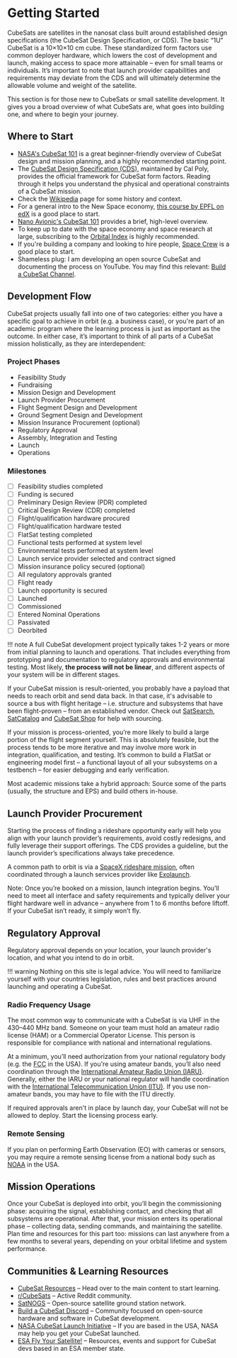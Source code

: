 # Getting Started

CubeSats are satellites in the nanosat class built around established design specifications (the CubeSat Design Specification, or CDS). The basic “1U” CubeSat is a 10×10×10 cm cube. These standardized form factors use common deployer hardware, which lowers the cost of development and launch, making access to space more attainable – even for small teams or individuals. It’s important to note that launch provider capabilities and requirements may deviate from the CDS and will ultimately determine the allowable volume and weight of the satellite.

This section is for those new to CubeSats or small satellite development. It gives you a broad overview of what CubeSats are, what goes into building one, and where to begin your journey.

## Where to Start

- [NASA's CubeSat 101](https://www.nasa.gov/sites/default/files/atoms/files/cubesat_101_508.pdf) is a great beginner-friendly overview of CubeSat design and mission planning, and a highly recommended starting point.
- The [CubeSat Design Specification (CDS)](https://www.cubesat.org/cubesatinfo), maintained by Cal Poly, provides the official framework for CubeSat form factors. Reading through it helps you understand the physical and operational constraints of a CubeSat mission.
- Check the [Wikipedia](https://en.wikipedia.org/wiki/CubeSat) page for some history and context.
- For a general intro to the New Space economy, [this course by EPFL on edX](https://www.edx.org/learn/economics/ecole-polytechnique-federale-de-lausanne-new-space-economy) is a good place to start.
- [Nano Avionic's CubeSat 101](nanoavionics.com/blog/cubesat-101-the-comprehensive-guide-to-understanding-satellite-technology) provides a brief, high-level overview.
- To keep up to date with the space economy and space research at large, subscribing to the [Orbital Index](https://orbitalindex.com/) is highly recommended.
- If you're building a company and looking to hire people, [Space Crew](https://spacecrew.com/) is a good place to start.
- Shameless plug: I am developing an open source CubeSat and documenting the process on YouTube. You may find this relevant: [Build a CubeSat Channel](https://www.youtube.com/@buildacubesat).

## Development Flow

CubeSat projects usually fall into one of two categories: either you have a specific goal to achieve in orbit (e.g. a business case), or you're part of an academic program where the learning process is just as important as the outcome. In either case, it’s important to think of all parts of a CubeSat mission holistically, as they are interdependent:

### Project Phases

- Feasibility Study
- Fundraising
- Mission Design and Development
- Launch Provider Procurement
- Flight Segment Design and Development
- Ground Segment Design and Development
- Mission Insurance Procurement (optional)
- Regulatory Approval
- Assembly, Integration and Testing
- Launch
- Operations

### Milestones
- [ ] Feasibility studies completed
- [ ] Funding is secured
- [ ] Preliminary Design Review (PDR) completed
- [ ] Critical Design Review (CDR) completed
- [ ] Flight/qualification hardware procured
- [ ] Flight/qualification hardware tested
- [ ] FlatSat testing completed
- [ ] Functional tests performed at system level
- [ ] Environmental tests performed at system level
- [ ] Launch service provider selected and contract signed
- [ ] Mission insurance policy secured (optional)
- [ ] All regulatory approvals granted
- [ ] Flight ready
- [ ] Launch opportunity is secured
- [ ] Launched
- [ ] Commissioned
- [ ] Entered Nominal Operations
- [ ] Passivated
- [ ] Deorbited

!!! note
    A full CubeSat development project typically takes 1-2 years or more from initial planning to launch and operations. That includes everything from prototyping and documentation to regulatory approvals and environmental testing. Most likely, **the process will not be linear**, and different aspects of your system will be in different stages.

If your CubeSat mission is result-oriented, you probably have a payload that needs to reach orbit and send data back. In that case, it's advisable to source a bus with flight heritage – i.e. structure and subsystems that have been flight-proven – from an established vendor. Check out [SatSearch](https://satsearch.co/), [SatCatalog](https://www.satcatalog.com/) and [CubeSat Shop](https://www.cubesatshop.com/) for help with sourcing.

If your mission is process-oriented, you’re more likely to build a large portion of the flight segment yourself. This is absolutely feasible, but the process tends to be more iterative and may involve more work in integration, qualification, and testing. It’s common to build a FlatSat or engineering model first – a functional layout of all your subsystems on a testbench – for easier debugging and early verification.

Most academic missions take a hybrid approach: Source some of the parts (usually, the structure and EPS) and build others in-house.

## Launch Provider Procurement

Starting the process of finding a rideshare opportunity early will help you align with your launch provider’s requirements, avoid costly redesigns, and fully leverage their support offerings. The CDS provides a guideline, but the launch provider’s specifications always take precedence.

A common path to orbit is via a [SpaceX rideshare mission](https://www.spacex.com/rideshare), often coordinated through a launch services provider like [Exolaunch](https://exolaunch.com/).

Note: Once you’re booked on a mission, launch integration begins. You’ll need to meet all interface and safety requirements and typically deliver your flight hardware well in advance – anywhere from 1 to 6 months before liftoff. If your CubeSat isn’t ready, it simply won’t fly.

## Regulatory Approval

Regulatory approval depends on your location, your launch provider's location, and what you intend to do in orbit.

!!! warning
    Nothing on this site is legal advice. You will need to familiarize yourself with your countries legislation, rules and best practices around launching and operating a CubeSat.

### Radio Frequency Usage

The most common way to communicate with a CubeSat is via UHF in the 430–440 MHz band. Someone on your team must hold an amateur radio license (HAM) or a Commercial Operator License. This person is responsible for compliance with national and international regulations.

At a minimum, you’ll need authorization from your national regulatory body (e.g. the [FCC](https://www.fcc.gov/document/guidance-obtaining-licenses-small-satellites) in the USA). If you're using amateur bands, you’ll also need coordination through the [International Amateur Radio Union (IARU)](https://www.iaru.org/on-the-air/satellites/). Generally, either the IARU or your national regulator will handle coordination with the [International Telecommunication Union (ITU)](https://www.itu.int/en/ITU-R/space/support/smallsat/Pages/default.aspx). If you use non-amateur bands, you may have to file with the ITU directly.

If required approvals aren't in place by launch day, your CubeSat will not be allowed to deploy. Start the licensing process early.

### Remote Sensing

If you plan on performing Earth Observation (EO) with cameras or sensors, you may require a remote sensing license from a national body such as [NOAA](https://space.commerce.gov/regulations/commercial-remote-sensing-regulatory-affairs/licensing/) in the USA.

## Mission Operations

Once your CubeSat is deployed into orbit, you’ll begin the commissioning phase: acquiring the signal, establishing contact, and checking that all subsystems are operational. After that, your mission enters its operational phase – collecting data, sending commands, and maintaining the satellite. Plan time and resources for this part too: missions can last anywhere from a few months to several years, depending on your orbital lifetime and system performance.

## Communities & Learning Resources

- [CubeSat Resources](/topics/) – Head over to the main content to start learning.
- [r/CubeSats](https://www.reddit.com/r/CubeSats/) – Active Reddit community.  
- [SatNOGS](https://satnogs.org/) – Open-source satellite ground station network.  
- [Build a CubeSat Discord](https://discord.gg/yeusgM75ys) – Community focused on open-source hardware and software in CubeSat development.
- [NASA CubeSat Launch Initiative](https://www.nasa.gov/kennedy/launch-services-program/cubesat-launch-initiative) – If you are based in the USA, NASA may help you get your CubeSat launched.
- [ESA Fly Your Satellite!](https://www.esa.int/Education/CubeSats_-_Fly_Your_Satellite) – Resources, events and support for CubeSat devs based in an ESA member state.